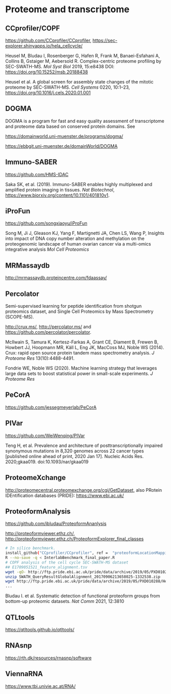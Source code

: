 # Proteome and transcriptome

## CCprofiler/COPF

https://github.com/CCprofiler/CCprofiler, https://sec-explorer.shinyapps.io/hela_cellcycle/

Heusel M, Bludau I, Rosenberger G, Hafen R, Frank M, Banaei-Esfahani A, Collins B, Gstaiger M, Aebersold R. Complex-centric proteome profiling by SEC-SWATH-MS. *Mol Syst Biol* 2019, 15:e8438 DOI: https://doi.org/10.15252/msb.20188438

Heusel et al. A global screen for assembly state changes of the mitotic proteome by SEC-SWATH-MS. *Cell Systems* 0220, 10:1–23, https://doi.org/10.1016/j.cels.2020.01.001

## DOGMA

DOGMA is a program for fast and easy quality assessment of transcriptome and proteome data based on conserved protein domains. See

https://domainworld.uni-muenster.de/programs/dogma/

https://ebbgit.uni-muenster.de/domainWorld/DOGMA

## Immuno-SABER

https://github.com/HMS-IDAC

Saka SK, et al. (2019). Immuno-SABER enables highly multiplexed and amplified protein imaging in tissues. *Nat Biotechnol*, https://www.biorxiv.org/content/10.1101/401810v1.

## iProFun

https://github.com/songxiaoyu/iProFun

Song M, Ji J, Gleason KJ, Yang F, Martignetti JA, Chen LS, Wang P,
Insights into impact of DNA copy number alteration and methylation on the proteogenomic landscape of human ovarian cancer via a multi-omics integrative analysis
*Mol Cell Proteomics*

## MRMassaydb

http://mrmassaydb.proteincentre.com/fdaassay/

## Percolator

Semi-supervised learning for peptide identification from shotgun proteomics dataset, and Single Cell Proteomics by Mass Spectrometry (SCOPE-MS).

http://crux.ms/, http://percolator.ms/ and https://github.com/percolator/percolator.

McIlwain S, Tamura K, Kertesz-Farkas A, Grant CE, Diament B, Frewen B, Howbert JJ, Hoopmann MR, Käll L, Eng JK, MacCoss MJ, Noble WS (2014). Crux: rapid open source protein tandem mass spectrometry analysis. *J Proteome Res* 13(10):4488-4491.

Fondrie WE, Noble WS (2020). Machine learning strategy that leverages large data sets to boost statistical power in small-scale experiments. *J Proteome Res*

## PeCorA

https://github.com/jessegmeyerlab/PeCorA

## PIVar

https://github.com/WeiWenqing/PIVar

Teng H, et al. Prevalence and architecture of posttranscriptionally impaired synonymous mutations in 8,320 genomes across 22 cancer types [published online ahead of print, 2020 Jan 17]. Nucleic Acids Res. 2020;gkaa019. doi:10.1093/nar/gkaa019

## ProteomeXchange

http://proteomecentral.proteomexchange.org/cgi/GetDataset, also PRotein IDEntification databases (PRIDE): https://www.ebi.ac.uk/

## ProteoformAnalysis

https://github.com/ibludau/ProteoformAnanlysis

http://proteoformviewer.ethz.ch/, http://proteoformviewer.ethz.ch/ProteoformExplorer_final_classes

```bash
# In silico benchmark.
install_github("CCprofiler/CCprofiler", ref =  "proteoformLocationMapping")
R --no-save -q < InterlabBenchmark_final_paper.R
# COPF analysis of the cell cycle SEC-SWATH-MS dataset
## E1709051521_feature_alignment.tsv
wget -qO- http://ftp.pride.ebi.ac.uk/pride/data/archive/2019/05/PXD010288/SWATH_QueryResultGlobalAlignment_20170906213658025-1332538.zip | \
unzip SWATH_QueryResultGlobalAlignment_20170906213658025-1332538.zip
wget http://ftp.pride.ebi.ac.uk/pride/data/archive/2019/05/PXD010288/HeLaCCL2_SEC_annotation_full.xlsx
...
```

Bludau I. et al. Systematic detection of functional proteoform groups from bottom-up proteomic datasets. *Nat Comm* 2021, 12:3810

## QTLtools

https://qtltools.github.io/qtltools/

## RNAsnp

https://rth.dk/resources/rnasnp/software

## ViennaRNA

https://www.tbi.univie.ac.at/RNA/
